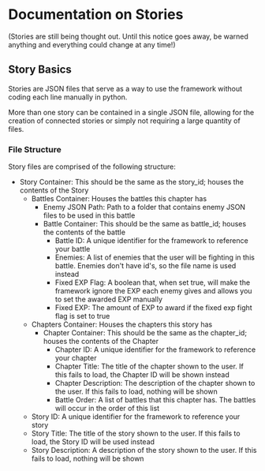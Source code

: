 # Documentation on Stories
(Stories are still being thought out. Until this notice goes away, be warned anything and everything could change at any time!)

## Story Basics

Stories are JSON files that serve as a way to use the framework without coding each line manually in python.

More than one story can be contained in a single JSON file, allowing for the creation of connected stories or simply not requiring a large quantity of files.

### File Structure

Story files are comprised of the following structure:

- Story Container: This should be the same as the story_id; houses the contents of the Story
  - Battles Container: Houses the battles this chapter has
    - Enemy JSON Path: Path to a folder that contains enemy JSON files to be used in this battle
    - Battle Container: This should be the same as battle_id; houses the contents of the battle
      - Battle ID: A unique identifier for the framework to reference your battle
      - Enemies: A list of enemies that the user will be fighting in this battle. Enemies don't have id's, so the file name is used instead
      - Fixed EXP Flag: A boolean that, when set true, will make the framework ignore the EXP each enemy gives and allows you to set the awarded EXP manually
      - Fixed EXP: The amount of EXP to award if the fixed exp fight flag is set to true
  - Chapters Container: Houses the chapters this story has
    - Chapter Container: This should be the same as the chapter_id; houses the contents of the Chapter
      - Chapter ID: A unique identifier for the framework to reference your chapter
      - Chapter Title: The title of the chapter shown to the user. If this fails to load, the Chapter ID will be shown instead
      - Chapter Description: The description of the chapter shown to the user. If this fails to load, nothing will be shown
      - Battle Order: A list of battles that this chapter has. The battles will occur in the order of this list
  - Story ID: A unique identifier for the framework to reference your story
  - Story Title: The title of the story shown to the user. If this fails to load, the Story ID will be used instead
  - Story Description: A description of the story shown to the user. If this fails to load, nothing will be shown
